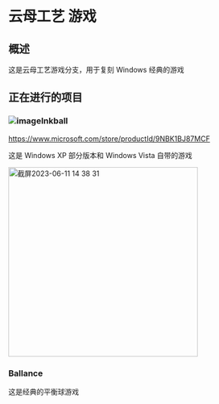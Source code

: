 # 云母工艺 游戏

## 概述

这是云母工艺游戏分支，用于复刻 Windows 经典的游戏

## 正在进行的项目

### ![image](https://github.com/MicaGames/.github/assets/6630660/21176820-ea16-438c-8e40-c3825e444513)Inkball

https://www.microsoft.com/store/productId/9NBK1BJ87MCF

这是 Windows XP 部分版本和 Windows Vista 自带的游戏

<img width="376" alt="截屏2023-06-11 14 38 31" src="https://github.com/MicaGames/.github/assets/6630660/23270a52-384c-44fb-a0aa-8a7cfed9830d">

### Ballance

这是经典的平衡球游戏
